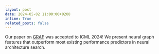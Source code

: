 ```yaml
---
layout: post
date: 2024-05-02 11:00:00+0200
inline: True
related_posts: false
---
```


Our paper on [GRAF](https://openreview.net/forum?id=EhPpZV6KLk) was accepted to ICML 2024! We present neural graph
features that outperform most existing performance predictors in neural architecture search.